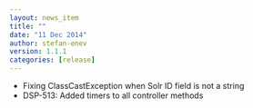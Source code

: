 ```yaml
---
layout: news_item
title: ""
date: "11 Dec 2014"
author: stefan-enev
version: 1.1.1
categories: [release]
---
```


* Fixing ClassCastException when Solr ID field is not a string
* DSP-513: Added timers to all controller methods
